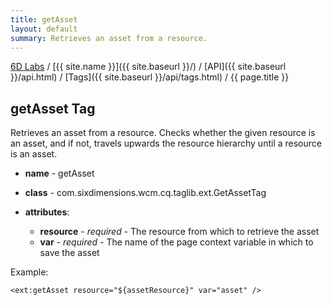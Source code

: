 ```yaml
---
title: getAsset
layout: default
summary: Retrieves an asset from a resource.
---
```


[6D Labs](http://labs.sixdimensions.com) / [{{ site.name }}]({{ site.baseurl }}/) / [API]({{ site.baseurl }}/api.html) / [Tags]({{ site.baseurl }}/api/tags.html) / {{ page.title }}

## getAsset Tag

Retrieves an asset from a resource. Checks whether the given resource is an asset, and 
if not, travels upwards the resource hierarchy until a resource is an asset.

* **name** - getAsset
* **class** - com.sixdimensions.wcm.cq.taglib.ext.GetAssetTag
* **attributes**:

  * **resource** - *required* - The resource from which to retrieve the asset
  * **var** -  *required* - The name of the page context variable in which to save the asset

Example:

	<ext:getAsset resource="${assetResource}" var="asset" />
